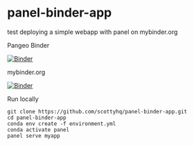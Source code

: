 # panel-binder-app
test deploying a simple webapp with panel on mybinder.org

Pangeo Binder

[![Binder](https://aws-uswest2-binder.pangeo.io/badge_logo.svg)](https://aws-uswest2-binder.pangeo.io/v2/gh/scottyhq/panel-binder-app/jlab3?urlpath=%2Fpanel%2Fapp)


mybinder.org

[![Binder](https://mybinder.org/badge_logo.svg)](https://mybinder.org/v2/gh/scottyhq/panel-binder-app/jlab3?urlpath=%2Fpanel%2Fapp)



Run locally
```
git clone https://github.com/scottyhq/panel-binder-app.git
cd panel-binder-app
conda env create -f environment.yml
conda activate panel
panel serve myapp
```

